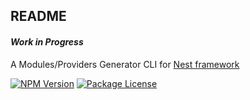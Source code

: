 

## README
#### *Work in Progress*

A Modules/Providers Generator CLI for [Nest framework](https://nestjs.com/)

<a href="https://www.npmjs.com/~nest-generator"><img src="https://img.shields.io/npm/v/nest-generator.svg" alt="NPM Version" /></a>
<a href="https://www.npmjs.com/~nest-generator"><img src="https://img.shields.io/npm/l/nest-generator.svg" alt="Package License" /></a>
